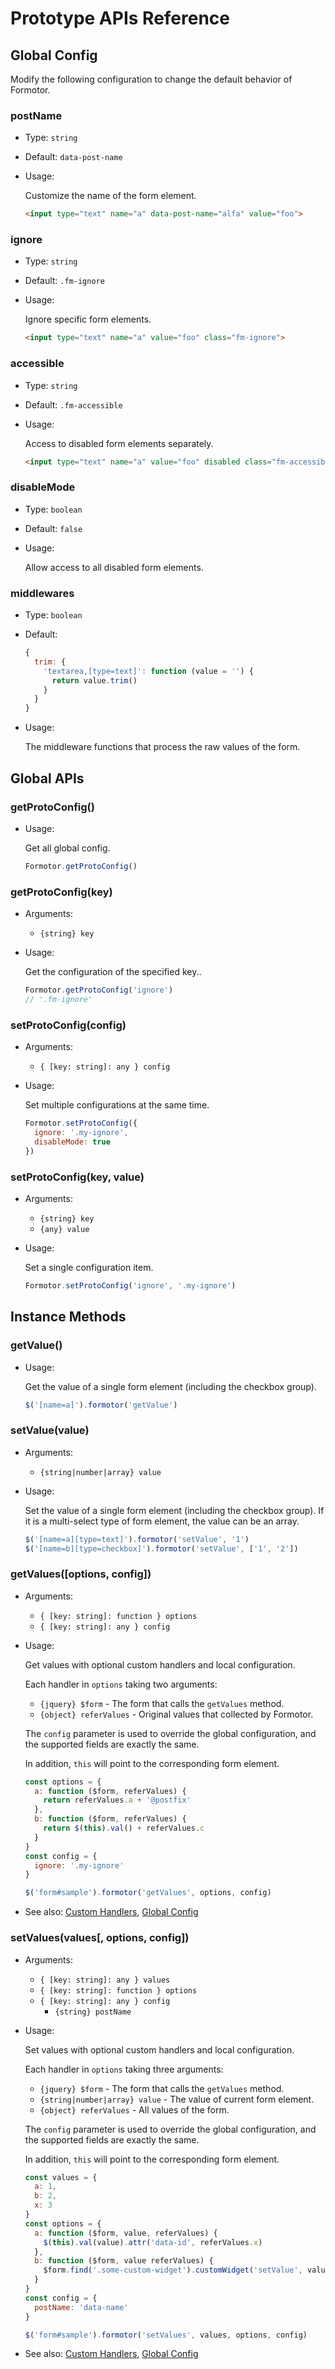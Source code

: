 # Prototype APIs Reference

## Global Config

Modify the following configuration to change the default behavior of Formotor.

### postName

- Type: `string`

- Default: `data-post-name`

- Usage:

  Customize the name of the form element.

  ```html
  <input type="text" name="a" data-post-name="alfa" value="foo">
  ```

### ignore

- Type: `string`

- Default: `.fm-ignore`

- Usage:

  Ignore specific form elements.

  ```html
  <input type="text" name="a" value="foo" class="fm-ignore">
  ```

### accessible

- Type: `string`

- Default: `.fm-accessible`

- Usage:

  Access to disabled form elements separately.

  ```html
  <input type="text" name="a" value="foo" disabled class="fm-accessible">
  ```

### disableMode

- Type: `boolean`

- Default: `false`

- Usage:

  Allow access to all disabled form elements.

### middlewares

- Type: `boolean`

- Default:

  ```javascript
  {
    trim: {
      'textarea,[type=text]': function (value = '') {
        return value.trim()
      }
    }
  }
  ```

- Usage:

  The middleware functions that process the raw values of the form.

## Global APIs

### getProtoConfig()

- Usage:

  Get all global config.

  ```javascript
  Formotor.getProtoConfig()
  ```

### getProtoConfig(key)

- Arguments:
  - `{string} key`

- Usage:

  Get the configuration of the specified key..

  ```javascript
  Formotor.getProtoConfig('ignore')
  // '.fm-ignore'
  ```

### setProtoConfig(config)

- Arguments:
  - `{ [key: string]: any } config`

- Usage:

  Set multiple configurations at the same time.

  ```javascript
  Formotor.setProtoConfig({
    ignore: '.my-ignore',
    disableMode: true
  })
  ```

### setProtoConfig(key, value)

- Arguments:
  - `{string} key`
  - `{any} value`

- Usage:

  Set a single configuration item.

  ```javascript
  Formotor.setProtoConfig('ignore', '.my-ignore')
  ```

## Instance Methods

### getValue()

- Usage:

  Get the value of a single form element (including the checkbox group).

  ```javascript
  $('[name=a]').formotor('getValue')
  ```

### setValue(value)

- Arguments:
  - `{string|number|array} value`

- Usage:

  Set the value of a single form element (including the checkbox group). If it is a multi-select type of form element, the value can be an array.

  ```javascript
  $('[name=a][type=text]').formotor('setValue', '1')
  $('[name=b][type=checkbox]').formotor('setValue', ['1', '2'])
  ```

### getValues([options, config])

- Arguments:
  - `{ [key: string]: function } options`
  - `{ [key: string]: any } config`

- Usage:

  Get values with optional custom handlers and local configuration.

  Each handler in `options` taking two arguments:

    - `{jquery} $form` - The form that calls the `getValues` method.
    - `{object} referValues` - Original values that collected by Formotor.

  The `config` parameter is used to override the global configuration, and the supported fields are exactly the same.
  
  In addition, `this` will point to the corresponding form element.

  ```javascript
  const options = {
    a: function ($form, referValues) {
      return referValues.a + '@postfix'
    },
    b: function ($form, referValues) {
      return $(this).val() + referValues.c
    }
  }
  const config = {
    ignore: '.my-ignore'
  }

  $('form#sample').formotor('getValues', options, config)
  ```

- See also: [Custom Handlers](/proto?id=custom-handlers), [Global Config](/api-proto?id=global-config)

### setValues(values[, options, config])

- Arguments:
  - `{ [key: string]: any } values`
  - `{ [key: string]: function } options`
  - `{ [key: string]: any } config`
    - `{string} postName`

- Usage:

  Set values with optional custom handlers and local configuration.

  Each handler in `options` taking three arguments:

    - `{jquery} $form` - The form that calls the `getValues` method.
    - `{string|number|array} value` - The value of current form element.
    - `{object} referValues` - All values of the form.

  The `config` parameter is used to override the global configuration, and the supported fields are exactly the same.
  
  In addition, `this` will point to the corresponding form element.


  ```javascript
  const values = {
    a: 1,
    b: 2,
    x: 3
  }
  const options = {
    a: function ($form, value, referValues) {
      $(this).val(value).attr('data-id', referValues.x)
    },
    b: function ($form, value referValues) {
      $form.find('.some-custom-widget').customWidget('setValue', value)
    }
  }
  const config = {
    postName: 'data-name'
  }

  $('form#sample').formotor('setValues', values, options, config)
  ```

- See also: [Custom Handlers](/proto?id=custom-handlers), [Global Config](/api-proto?id=global-config)